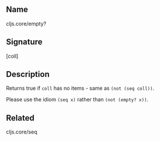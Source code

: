 ## Name
cljs.core/empty?

## Signature
[coll]

## Description

Returns true if `coll` has no items - same as `(not (seq coll))`.

Please use the idiom `(seq x)` rather than `(not (empty? x))`.

## Related
cljs.core/seq
